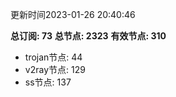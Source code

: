 更新时间2023-01-26 20:40:46

**总订阅: 73**
**总节点: 2323**
**有效节点: 310**
- trojan节点: 44
- v2ray节点: 129
- ss节点: 137
